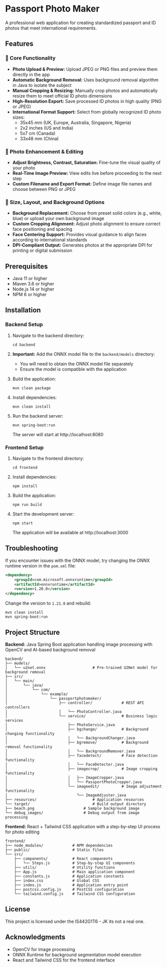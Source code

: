 # Passport Photo Maker

A professional web application for creating standardized passport and ID photos that meet international requirements.

## Features

### 🧱 Core Functionality

- **Photo Upload & Preview:** Upload JPEG or PNG files and preview them directly in the app
- **Automatic Background Removal:** Uses background removal algorithm in Java to isolate the subject
- **Manual Cropping & Resizing:** Manually crop photos and automatically resize them to meet official ID photo dimensions
- **High-Resolution Export:** Save processed ID photos in high quality (PNG or JPEG)
- **International Format Support:** Select from globally recognized ID photo sizes:
  - 35x45 mm (UK, Europe, Australia, Singapore, Nigeria)
  - 2x2 inches (US and India)
  - 5x7 cm (Canada)
  - 33x48 mm (China)

### 🎨 Photo Enhancement & Editing

- **Adjust Brightness, Contrast, Saturation:** Fine-tune the visual quality of your photo
- **Real-Time Image Preview:** View edits live before proceeding to the next step
- **Custom Filename and Export Format:** Define image file names and choose between PNG or JPEG

### 📏 Size, Layout, and Background Options

- **Background Replacement:** Choose from preset solid colors (e.g., white, blue) or upload your own background image
- **Custom Cropping Alignment:** Adjust photo alignment to ensure correct face positioning and spacing
- **Face Centering Support:** Provides visual guidance to align faces according to international standards
- **DPI-Compliant Output:** Generates photos at the appropriate DPI for printing or digital submission

## Prerequisites

- Java 11 or higher
- Maven 3.6 or higher
- Node.js 14 or higher
- NPM 6 or higher

## Installation

### Backend Setup

1. Navigate to the backend directory:

   ```
   cd backend
   ```

2. **Important:** Add the ONNX model file to the `backend/models` directory:

   - You will need to obtain the ONNX model file separately
   - Ensure the model is compatible with the application

3. Build the application:

   ```
   mvn clean package
   ```

4. Install dependencies:

   ```
   mvn clean install
   ```

5. Run the backend server:
   ```
   mvn spring-boot:run
   ```
   The server will start at http://localhost:8080

### Frontend Setup

1. Navigate to the frontend directory:

   ```
   cd frontend
   ```

2. Install dependencies:

   ```
   npm install
   ```

3. Build the application:

   ```
   npm run build
   ```

4. Start the development server:
   ```
   npm start
   ```
   The application will be available at http://localhost:3000

## Troubleshooting

If you encounter issues with the ONNX model, try changing the ONNX runtime version in the `pom.xml` file:

```xml
<dependency>
    <groupId>com.microsoft.onnxruntime</groupId>
    <artifactId>onnxruntime</artifactId>
    <version>1.20.0</version>
</dependency>
```

Change the version to `1.21.0` and rebuild:

```
mvn clean install
mvn spring-boot:run
```
  
## Project Structure
**Backend:** Java Spring Boot application handling image processing with OpenCV and AI-based background removal

```
backend/
├── models/
│   └── u2net.onnx                     # Pre-trained U2Net model for background removal
├── src/
│   └── main/
│       └── java/
│           └── com/
│               └── example/
│                   └── passportphotomaker/
│                       ├── controller/             # REST API controllers
│                       │   └── PhotoController.java
│                       └── service/                # Business logic services
│                           ├── PhotoService.java
│                           ├── bgchange/           # Background changing functionality
│                           │   └── BackgroundChanger.java
│                           ├── bgremove/           # Background removal functionality
│                           │   └── BackgroundRemover.java
│                           ├── facedetect/         # Face detection functionality
│                           │   └── FaceDetector.java
│                           ├── imagecrop/          # Image cropping functionality
│                           │   ├── ImageCropper.java
│                           │   └── PassportPhotoCropper.java
│                           └── imageedit/          # Image adjustment functionality
│                               └── ImageAdjuster.java
├── resources/                         # Application resources
└── target/                            # Build output directory
├── beach.png                      # Sample background image
└── debug_images/                  # Debug output from image processing
```

**Frontend:** React + Tailwind CSS application with a step-by-step UI process for photo editing
```
frontend/
├── node_modules/             # NPM dependencies
├── public/                   # Static files
└── src/
    ├── components/           # React components
    │   └── Steps.js          # Step-by-step UI components
    ├── utils/                # Utility functions
    ├── App.js                # Main application component
    ├── constants.js          # Application constants
    ├── index.css             # Global CSS
    ├── index.js              # Application entry point
    ├── postcss.config.js     # PostCSS configuration
    └── tailwind.config.js    # Tailwind CSS configuration
```

## License

This project is licensed under the IS442G1T6 - JK its not a real one.

## Acknowledgments

- OpenCV for image processing
- ONNX Runtime for background segmentation model execution
- React and Tailwind CSS for the frontend interface
